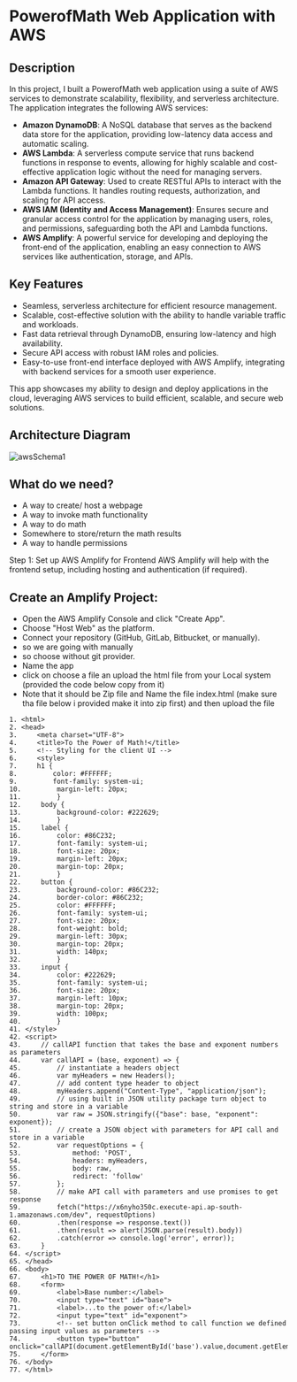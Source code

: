 # PowerofMath Web Application with AWS

## Description

In this project, I built a PowerofMath web application using a suite of AWS services to demonstrate scalability, flexibility, and serverless architecture. The application integrates the following AWS services:

- **Amazon DynamoDB**: A NoSQL database that serves as the backend data store for the application, providing low-latency data access and automatic scaling.
- **AWS Lambda**: A serverless compute service that runs backend functions in response to events, allowing for highly scalable and cost-effective application logic without the need for managing servers.
- **Amazon API Gateway**: Used to create RESTful APIs to interact with the Lambda functions. It handles routing requests, authorization, and scaling for API access.
- **AWS IAM (Identity and Access Management)**: Ensures secure and granular access control for the application by managing users, roles, and permissions, safeguarding both the API and Lambda functions.
- **AWS Amplify**: A powerful service for developing and deploying the front-end of the application, enabling an easy connection to AWS services like authentication, storage, and APIs.

## Key Features

- Seamless, serverless architecture for efficient resource management.
- Scalable, cost-effective solution with the ability to handle variable traffic and workloads.
- Fast data retrieval through DynamoDB, ensuring low-latency and high availability.
- Secure API access with robust IAM roles and policies.
- Easy-to-use front-end interface deployed with AWS Amplify, integrating with backend services for a smooth user experience.

This app showcases my ability to design and deploy applications in the cloud, leveraging AWS services to build efficient, scalable, and secure web solutions.

## Architecture Diagram
![awsSchema1](https://github.com/user-attachments/assets/cbee69d2-53db-4abc-8f81-b59550baa97f)

## What do we need?
- A way to create/ host a webpage
- A way to invoke math functionality
- A way to do math
- Somewhere to store/return the math results
- A way to handle permissions

Step 1: Set up AWS Amplify for Frontend
AWS Amplify will help with the frontend setup, including hosting and authentication (if required).

## Create an Amplify Project:

- Open the AWS Amplify Console and click "Create App".
- Choose "Host Web" as the platform.
- Connect your repository (GitHub, GitLab, Bitbucket, or manually).
- so we are going with manually
- so choose without git provider.
- Name the app
- click on choose a file an upload the html file from your Local system (provided the code below copy from it)
- Note that it should be Zip file and Name the file index.html (make sure tha file below i provided make it into zip first) and then upload the file

```
1. <html>
2. <head>
3.     <meta charset="UTF-8">
4.     <title>To the Power of Math!</title>
5.     <!-- Styling for the client UI -->
6.     <style>
7.     h1 {
8.         color: #FFFFFF;
9.         font-family: system-ui;
10.         margin-left: 20px;
11.         }
12.     body {
13.         background-color: #222629;
14.         }
15.     label {
16.         color: #86C232;
17.         font-family: system-ui;
18.         font-size: 20px;
19.         margin-left: 20px;
20.         margin-top: 20px;
21.         }
22.     button {
23.         background-color: #86C232;
24.         border-color: #86C232;
25.         color: #FFFFFF;
26.         font-family: system-ui;
27.         font-size: 20px;
28.         font-weight: bold;
29.         margin-left: 30px;
30.         margin-top: 20px;
31.         width: 140px;
32.         }
33.     input {
34.         color: #222629;
35.         font-family: system-ui;
36.         font-size: 20px;
37.         margin-left: 10px;
38.         margin-top: 20px;
39.         width: 100px;
40.         }
41. </style>
42. <script>
43.     // callAPI function that takes the base and exponent numbers as parameters
44.     var callAPI = (base, exponent) => {
45.         // instantiate a headers object
46.         var myHeaders = new Headers();
47.         // add content type header to object
48.         myHeaders.append("Content-Type", "application/json");
49.         // using built in JSON utility package turn object to string and store in a variable
50.         var raw = JSON.stringify({"base": base, "exponent": exponent});
51.         // create a JSON object with parameters for API call and store in a variable
52.         var requestOptions = {
53.             method: 'POST',
54.             headers: myHeaders,
55.             body: raw,
56.             redirect: 'follow'
57.         };
58.         // make API call with parameters and use promises to get response
59.         fetch("https://x6nyho350c.execute-api.ap-south-1.amazonaws.com/dev", requestOptions)
60.         .then(response => response.text())
61.         .then(result => alert(JSON.parse(result).body))
62.         .catch(error => console.log('error', error));
63.     }
64. </script>
65. </head>
66. <body>
67.     <h1>TO THE POWER OF MATH!</h1>
68.     <form>
69.         <label>Base number:</label>
70.         <input type="text" id="base">
71.         <label>...to the power of:</label>
72.         <input type="text" id="exponent">
73.         <!-- set button onClick method to call function we defined passing input values as parameters -->
74.         <button type="button" onclick="callAPI(document.getElementById('base').value,document.getElementById('exponent').value)">CALCULATE</button>
75.     </form>
76. </body>
77. </html>


